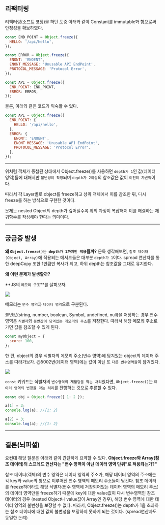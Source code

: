 ## 리팩터링

리팩터링(소프트 코딩)을 하던 도중 아래와 같이 Constant를 immutable화 함으로써 안정성을 확보하였다.

```js
const END_POINT = Object.freeze({
  HELLO: '/api/hello',
});

const ERROR = Object.freeze({
  ENONT: 'ENOENT',
  ENONT_MESSAGE: 'Unusable API EndPoint',
  PROTOCOL_MESSAGE: 'Protocol Error',
});

const API = Object.freeze({
  END_POINT: END_POINT,
  ERROR: ERROR,
});
```

물론, 아래와 같은 코드가 익숙할 수 있다.

```js
const API = Object.freeze({
  END_POINT: {
    HELLO: '/api/hello',
  },
  ERROR: {
    ENONT: 'ENOENT',
    ENONT_MESSAGE: 'Unusable API EndPoint',
    PROTOCOL_MESSAGE: 'Protocol Error',
  },
});
```

---

위처럼 객체가 중첩된 상태에서 Object.freeze()를 사용하면 `depth가 1`인 값(데이터 영역)들에 대해서만 `불변성이 확정`되며 `depth가 2이상`의 참조값은 값이 `여전히 가변적`이다.

따라서 각 Layer별로 object를 freeze하고 상위 객체에서 이를 참조한 뒤, 다시 freeze를 하는 방식으로 구현한 것이다.

문제는 nested Object의 depth가 깊어질수록 위의 과정이 복잡해져 이를 해결하는 재귀함수를 작성해야 한다는 의미이다.

---

## 궁금증 발생

**왜 `Object.freeze()는 depth가 1까지만 적용`될까?**
문득 생각해보면, `참조 데이터(Object, Array)`에 적용되는 메서드들은 대부분 `depth가 1`이다. spread 연산자를 통한 deepCopy 또한 1만큼만 복사가 되고, 하위 depth는 참조값을 그대로 유지한다.

**왜 이런 문제가 발생할까?**

**JS의 `메모리 구조`**를 살펴보자.

![](https://velog.velcdn.com/images/pengoose_dev/post/8e141ee0-e05e-40f4-9d75-c5dadaa25cf3/image.png)

메모리는 `변수 영역`과 `데이터 영역`으로 구분된다.

불변값(string, number, boolean, Symbol, undefined, null)을 저장하는 경우 변수영역은 `식별자`와 `불변값이 담겨있는 메모리의 주소`를 저장한다. 따라서 해당 메모리 주소로 가면 값을 참조할 수 있게 된다.

```js
const myObject = {
  score: 100,
};
```

한 편, object의 경우 식별자의 메모리 주소(변수 영역)에 담겨있는 object의 데이터 주소를 따라가보자.
@5002번(데이터 영역)에는 값이 아닌 또 `다른 변수영역들`이 담겨있다.

![](https://velog.velcdn.com/images/pengoose_dev/post/86abfc4a-f823-4d7a-a6d2-4c16af07ee28/image.png)

`const` 키워드는 식별자의 `변수영역의 재할당을 막는 처리`였다면, `Object.freeze()`는 `데이터 영역의 변경을 막는 처리`를 진행하는 것으로 추론할 수 있다.

```js
const obj = Object.freeze({ 1: 2 });

a[1] = 3;
console.log(a); //{1: 2}

a[2] = 3;
console.log(a); //{1: 2}
```

---

## 결론(뇌피셜)

요컨대 해당 질문은 아래와 같이 간단하게 요약할 수 있다.
**Object.freeze와 Array(참조 데이터)의 스프레드 연산자는 "변수 영역이 아닌 데이터 영역 단위"로 적용되는가?"**

참조 데이터(객체)의 변수 영역은 데이터 영역의 주소가, 해당 데이터 영역의 주소에는 각 key와 value의 쌍으로 이루어진 변수 영역의 메모리 주소들이 담긴다.
참조 데이터를 freeze하더라도 해당 식별자(변수 영역에 저장되어있는 데이터 영역의 메모리 주소)의 데이터 영역만을 freeze하기 때문에 key에 대한 value값이 다시 변수영역인 참조 데이터의 경우 (nested Object나 value값이 Array인 경우), 해당 변수 영역에 대한 데이터 영역의 불변성을 보장할 수 없다. 따라서, Object.freeze()는 depth가 1을 초과하는 참조 데이터에 대한 값의 불변성을 보장하지 못하게 되는 것이다. (spread연산자도 동일한 논리)
